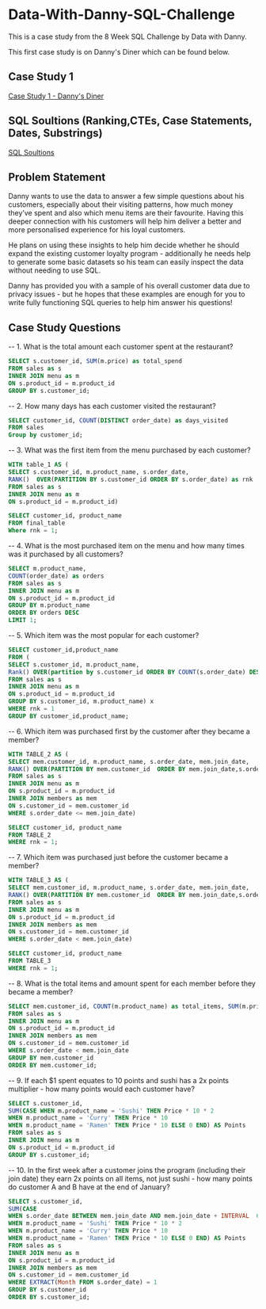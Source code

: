 # Data-With-Danny-SQL-Challenge
This is a case study from the 8 Week SQL Challenge by Data with Danny.

This first case study is on Danny's Diner which can be found below.

## Case Study 1                                                                                                                                       
[Case Study 1 - Danny's Diner](https://8weeksqlchallenge.com/case-study-1/) 

## SQL Soultions  (Ranking,CTEs, Case Statements, Dates, Substrings)

[SQL Soultions](https://github.com/cmagee511/Data-With-Danny-SQL-Challenge/blob/main/SQL%20Solutions.sql)

## Problem Statement

Danny wants to use the data to answer a few simple questions about his customers, especially about their visiting patterns, how much money they’ve spent and also which menu items are their favourite. Having this deeper connection with his customers will help him deliver a better and more personalised experience for his loyal customers.

He plans on using these insights to help him decide whether he should expand the existing customer loyalty program - additionally he needs help to generate some basic datasets so his team can easily inspect the data without needing to use SQL.

Danny has provided you with a sample of his overall customer data due to privacy issues - but he hopes that these examples are enough for you to write fully functioning SQL queries to help him answer his questions!


## Case Study Questions

-- 1. What is the total amount each customer spent at the restaurant?
```sql  
SELECT s.customer_id, SUM(m.price) as total_spend
FROM sales as s
INNER JOIN menu as m 
ON s.product_id = m.product_id
GROUP BY s.customer_id;
```


-- 2. How many days has each customer visited the restaurant?
```sql 
SELECT customer_id, COUNT(DISTINCT order_date) as days_visited
FROM sales
Group by customer_id;
```


-- 3. What was the first item from the menu purchased by each customer?
```sql  
WITH table_1 AS (
SELECT s.customer_id, m.product_name, s.order_date,
RANK()  OVER(PARTITION BY s.customer_id ORDER BY s.order_date) as rnk
FROM sales as s 
INNER JOIN menu as m
ON s.product_id = m.product_id)

SELECT customer_id, product_name
FROM final_table
Where rnk = 1;
```
-- 4. What is the most purchased item on the menu and how many times was it purchased by all customers?
```sql
SELECT m.product_name, 
COUNT(order_date) as orders
FROM sales as s
INNER JOIN menu as m 
ON s.product_id = m.product_id
GROUP BY m.product_name
ORDER BY orders DESC
LIMIT 1;
```
-- 5. Which item was the most popular for each customer?
```sql
SELECT customer_id,product_name
FROM (
SELECT s.customer_id, m.product_name,
Rank() OVER(partition by s.customer_id ORDER BY COUNT(s.order_date) DESC) as rnk
FROM sales as s
INNER JOIN menu as m 
ON s.product_id = m.product_id
GROUP BY s.customer_id, m.product_name) x
WHERE rnk = 1
GROUP BY customer_id,product_name;
```

-- 6. Which item was purchased first by the customer after they became a member?
```sql
WITH TABLE_2 AS (
SELECT mem.customer_id, m.product_name, s.order_date, mem.join_date,
RANK() OVER(PARTITION BY mem.customer_id  ORDER BY mem.join_date,s.order_date) as rnk
FROM sales as s
INNER JOIN menu as m 
ON s.product_id = m.product_id
INNER JOIN members as mem
ON s.customer_id = mem.customer_id
WHERE s.order_date <= mem.join_date)

SELECT customer_id, product_name
FROM TABLE_2
WHERE rnk = 1;
```
-- 7. Which item was purchased just before the customer became a member?
```sql
WITH TABLE_3 AS (
SELECT mem.customer_id, m.product_name, s.order_date, mem.join_date,
RANK() OVER(PARTITION BY mem.customer_id  ORDER BY mem.join_date,s.order_date DESC) as rnk
FROM sales as s
INNER JOIN menu as m 
ON s.product_id = m.product_id
INNER JOIN members as mem
ON s.customer_id = mem.customer_id
WHERE s.order_date < mem.join_date)

SELECT customer_id, product_name
FROM TABLE_3 
WHERE rnk = 1;
```

-- 8. What is the total items and amount spent for each member before they became a member?
```sql
SELECT mem.customer_id, COUNT(m.product_name) as total_items, SUM(m.price) as Total_Spent
FROM sales as s
INNER JOIN menu as m 
ON s.product_id = m.product_id
INNER JOIN members as mem
ON s.customer_id = mem.customer_id
WHERE s.order_date < mem.join_date
GROUP BY mem.customer_id
ORDER BY mem.customer_id;
```

-- 9.  If each $1 spent equates to 10 points and sushi has a 2x points multiplier - how many points would each customer have?
```sql
SELECT s.customer_id,
SUM(CASE WHEN m.product_name = 'Sushi' THEN Price * 10 * 2
WHEN m.product_name = 'Curry' THEN Price * 10
WHEN m.product_name = 'Ramen' THEN Price * 10 ELSE 0 END) AS Points
FROM sales as s
INNER JOIN menu as m 
ON s.product_id = m.product_id
GROUP BY s.customer_id;
```


-- 10. In the first week after a customer joins the program (including their join date) they earn 2x points on all items, not just sushi - how many points do customer A and B have at the end of January?
```sql
SELECT s.customer_id,
SUM(CASE 
WHEN s.order_date BETWEEN mem.join_date AND mem.join_date + INTERVAL  6 DAY THEN Price * 10 * 2
WHEN m.product_name = 'Sushi' THEN Price * 10 * 2
WHEN m.product_name = 'Curry' THEN Price * 10
WHEN m.product_name = 'Ramen' THEN Price * 10 ELSE 0 END) AS Points
FROM sales as s
INNER JOIN menu as m 
ON s.product_id = m.product_id
INNER JOIN members as mem
ON s.customer_id = mem.customer_id
WHERE EXTRACT(Month FROM s.order_date) = 1
GROUP BY s.customer_id
ORDER BY s.customer_id;
```




